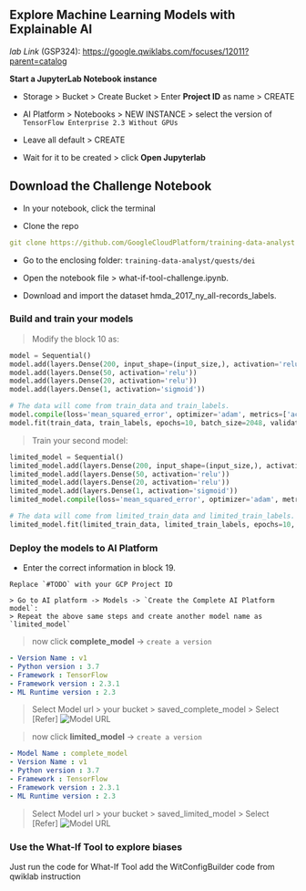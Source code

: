 ## Explore Machine Learning Models with Explainable AI

*lab Link* (GSP324): https://google.qwiklabs.com/focuses/12011?parent=catalog

**Start a JupyterLab Notebook instance**
* Storage > Bucket > Create Bucket > Enter **Project ID** as name > CREATE

* AI Platform > Notebooks > NEW INSTANCE > select the version of `TensorFlow Enterprise 2.3 Without GPUs` 

* Leave all default > CREATE

* Wait for it to be created > click **Open Jupyterlab**
 
## Download the Challenge Notebook
* In your notebook, click the terminal

* Clone the repo
```yaml
git clone https://github.com/GoogleCloudPlatform/training-data-analyst
```

* Go to the enclosing folder: `training-data-analyst/quests/dei`

* Open the notebook file > what-if-tool-challenge.ipynb.

* Download and import the dataset hmda_2017_ny_all-records_labels.

### Build and train your models

> Modify the block 10 as:

```python
model = Sequential() 
model.add(layers.Dense(200, input_shape=(input_size,), activation='relu'))
model.add(layers.Dense(50, activation='relu'))
model.add(layers.Dense(20, activation='relu'))
model.add(layers.Dense(1, activation='sigmoid'))

# The data will come from train_data and train_labels.
model.compile(loss='mean_squared_error', optimizer='adam', metrics=['accuracy'])
model.fit(train_data, train_labels, epochs=10, batch_size=2048, validation_split=0.1)
```

> Train your second model:

```python
limited_model = Sequential()
limited_model.add(layers.Dense(200, input_shape=(input_size,), activation='relu'))
limited_model.add(layers.Dense(50, activation='relu'))
limited_model.add(layers.Dense(20, activation='relu'))
limited_model.add(layers.Dense(1, activation='sigmoid'))
limited_model.compile(loss='mean_squared_error', optimizer='adam', metrics=['accuracy'])

# The data will come from limited_train_data and limited_train_labels.
limited_model.fit(limited_train_data, limited_train_labels, epochs=10, batch_size=2048, validation_split=0.1)
```

### Deploy the models to AI Platform

* Enter the correct information in block 19.
```
Replace `#TODO` with your GCP Project ID
```
```
> Go to AI platform -> Models -> `Create the Complete AI Platform model`:
> Repeat the above same steps and create another model name as `limited_model`
```
> now click **complete_model** -> `create a version`
```yaml
- Version Name : v1
- Python version : 3.7
- Framework : TensorFlow
- Framework version : 2.3.1
- ML Runtime version : 2.3
```
> Select Model url > your bucket > saved_complete_model > Select
[Refer]
![Model URL](https://user-images.githubusercontent.com/59435839/135580683-1fb01c31-6027-4529-8180-63640aab9f65.png)

> now click **limited_model** -> `create a version`
```yaml
- Model Name : complete_model
- Version Name : v1
- Python version : 3.7
- Framework : TensorFlow
- Framework version : 2.3.1
- ML Runtime version : 2.3
```
> Select Model url > your bucket > saved_limited_model > Select
[Refer]
![Model URL](![lm](https://user-images.githubusercontent.com/59435839/135581647-cbad0eac-2daa-4112-af39-f0fd40cb4faa.png))

### Use the What-If Tool to explore biases

Just run the code for What-If Tool add the WitConfigBuilder code from qwiklab instruction